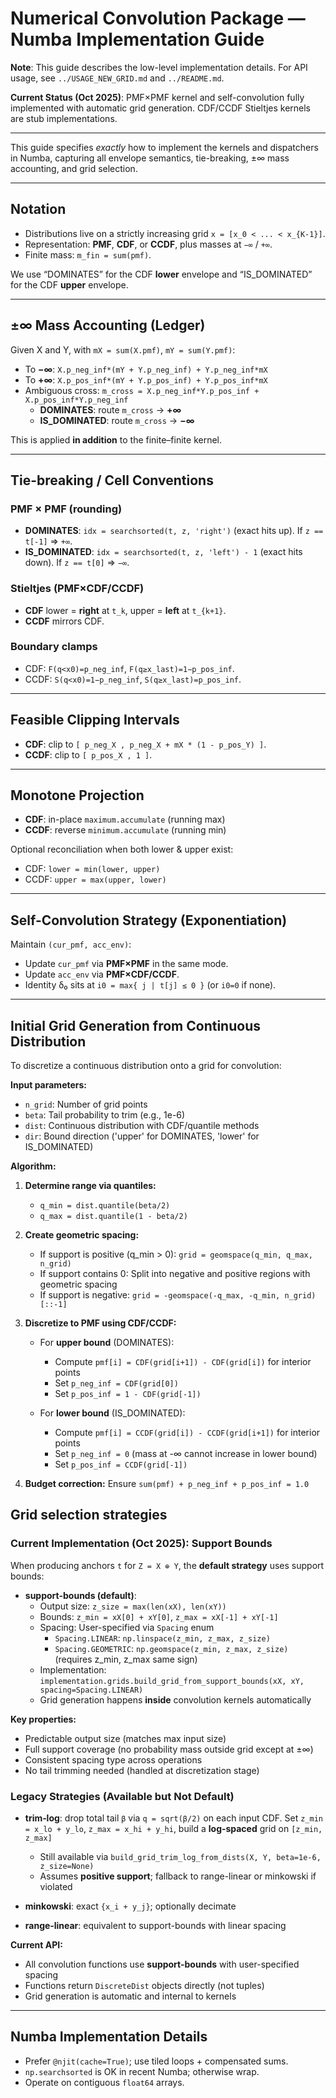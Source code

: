 
# Numerical Convolution Package — Numba Implementation Guide

**Note**: This guide describes the low-level implementation details. For API usage, see `../USAGE_NEW_GRID.md` and `../README.md`.

**Current Status (Oct 2025)**: PMF×PMF kernel and self-convolution fully implemented with automatic grid generation. CDF/CCDF Stieltjes kernels are stub implementations.

---

This guide specifies *exactly* how to implement the kernels and dispatchers in Numba,
capturing all envelope semantics, tie-breaking, ±∞ mass accounting, and grid selection.

---

## Notation

- Distributions live on a strictly increasing grid `x = [x_0 < ... < x_{K-1}]`.
- Representation: **PMF**, **CDF**, or **CCDF**, plus masses at `−∞` / `+∞`.
- Finite mass: `m_fin = sum(pmf)`.

We use “DOMINATES” for the CDF **lower** envelope and “IS_DOMINATED” for the CDF **upper** envelope.

---

## ±∞ Mass Accounting (Ledger)

Given X and Y, with `mX = sum(X.pmf)`, `mY = sum(Y.pmf)`:

- To **−∞**: `X.p_neg_inf*(mY + Y.p_neg_inf) + Y.p_neg_inf*mX`
- To **+∞**: `X.p_pos_inf*(mY + Y.p_pos_inf) + Y.p_pos_inf*mX`
- Ambiguous cross: `m_cross = X.p_neg_inf*Y.p_pos_inf + X.p_pos_inf*Y.p_neg_inf`
  - **DOMINATES**: route `m_cross` → **+∞**
  - **IS_DOMINATED**: route `m_cross` → **−∞**

This is applied **in addition** to the finite–finite kernel.

---

## Tie-breaking / Cell Conventions

### PMF × PMF (rounding)
- **DOMINATES**: `idx = searchsorted(t, z, 'right')` (exact hits up). If `z == t[-1]` ⇒ `+∞`.
- **IS_DOMINATED**: `idx = searchsorted(t, z, 'left') - 1` (exact hits down). If `z == t[0]` ⇒ `−∞`.

### Stieltjes (PMF×CDF/CCDF)
- **CDF** lower = **right** at `t_k`, upper = **left** at `t_{k+1}`.
- **CCDF** mirrors CDF.

### Boundary clamps
- CDF: `F(q<x0)=p_neg_inf`, `F(q≥x_last)=1−p_pos_inf`.
- CCDF: `S(q<x0)=1−p_neg_inf`, `S(q≥x_last)=p_pos_inf`.

---

## Feasible Clipping Intervals

- **CDF**: clip to `[ p_neg_X , p_neg_X + mX * (1 - p_pos_Y) ]`.
- **CCDF**: clip to `[ p_pos_X , 1 ]`.

---

## Monotone Projection

- **CDF**: in-place `maximum.accumulate` (running max)
- **CCDF**: reverse `minimum.accumulate` (running min)

Optional reconciliation when both lower & upper exist:
- CDF: `lower = min(lower, upper)`
- CCDF: `upper = max(upper, lower)`

---

## Self-Convolution Strategy (Exponentiation)

Maintain `(cur_pmf, acc_env)`:
- Update `cur_pmf` via **PMF×PMF** in the same mode.
- Update `acc_env` via **PMF×CDF/CCDF**.
- Identity δ₀ sits at `i0 = max{ j | t[j] ≤ 0 }` (or `i0=0` if none).

---

## Initial Grid Generation from Continuous Distribution

To discretize a continuous distribution onto a grid for convolution:

**Input parameters:**
- `n_grid`: Number of grid points
- `beta`: Tail probability to trim (e.g., 1e-6)
- `dist`: Continuous distribution with CDF/quantile methods
- `dir`: Bound direction ('upper' for DOMINATES, 'lower' for IS_DOMINATED)

**Algorithm:**

1. **Determine range via quantiles:**
   - `q_min = dist.quantile(beta/2)`
   - `q_max = dist.quantile(1 - beta/2)`

2. **Create geometric spacing:**
   - If support is positive (q_min > 0): `grid = geomspace(q_min, q_max, n_grid)`
   - If support contains 0: Split into negative and positive regions with geometric spacing
   - If support is negative: `grid = -geomspace(-q_max, -q_min, n_grid)[::-1]`

3. **Discretize to PMF using CDF/CCDF:**
   - For **upper bound** (DOMINATES):
     - Compute `pmf[i] = CDF(grid[i+1]) - CDF(grid[i])` for interior points
     - Set `p_neg_inf = CDF(grid[0])`
     - Set `p_pos_inf = 1 - CDF(grid[-1])`
   
   - For **lower bound** (IS_DOMINATED):
     - Compute `pmf[i] = CCDF(grid[i]) - CCDF(grid[i+1])` for interior points
     - Set `p_neg_inf = 0` (mass at -∞ cannot increase in lower bound)
     - Set `p_pos_inf = CCDF(grid[-1])`

4. **Budget correction:** Ensure `sum(pmf) + p_neg_inf + p_pos_inf = 1.0`

## Grid selection strategies

### Current Implementation (Oct 2025): **Support Bounds**

When producing anchors `t` for `Z = X ⊕ Y`, the **default strategy** uses support bounds:

- **support-bounds (default)**: 
  - Output size: `z_size = max(len(xX), len(xY))`
  - Bounds: `z_min = xX[0] + xY[0]`, `z_max = xX[-1] + xY[-1]`
  - Spacing: User-specified via `Spacing` enum
    - `Spacing.LINEAR`: `np.linspace(z_min, z_max, z_size)`
    - `Spacing.GEOMETRIC`: `np.geomspace(z_min, z_max, z_size)` (requires z_min, z_max same sign)
  - Implementation: `implementation.grids.build_grid_from_support_bounds(xX, xY, spacing=Spacing.LINEAR)`
  - Grid generation happens **inside** convolution kernels automatically

**Key properties:**
- Predictable output size (matches max input size)
- Full support coverage (no probability mass outside grid except at ±∞)
- Consistent spacing type across operations
- No tail trimming needed (handled at discretization stage)

### Legacy Strategies (Available but Not Default)

- **trim‑log**: drop total tail `β` via `q = sqrt(β/2)` on each input CDF. Set
  `z_min = x_lo + y_lo`, `z_max = x_hi + y_hi`, build a **log‑spaced** grid on `[z_min, z_max]`
  - Still available via `build_grid_trim_log_from_dists(X, Y, beta=1e-6, z_size=None)`
  - Assumes **positive support**; fallback to range-linear or minkowski if violated

- **minkowski**: exact `{x_i + y_j}`; optionally decimate
- **range‑linear**: equivalent to support-bounds with linear spacing

**Current API:**
- All convolution functions use **support-bounds** with user-specified spacing
- Functions return `DiscreteDist` objects directly (not tuples)
- Grid generation is automatic and internal to kernels

---

## Numba Implementation Details

- Prefer `@njit(cache=True)`; use tiled loops + compensated sums.
- `np.searchsorted` is OK in recent Numba; otherwise wrap.
- Operate on contiguous `float64` arrays.
